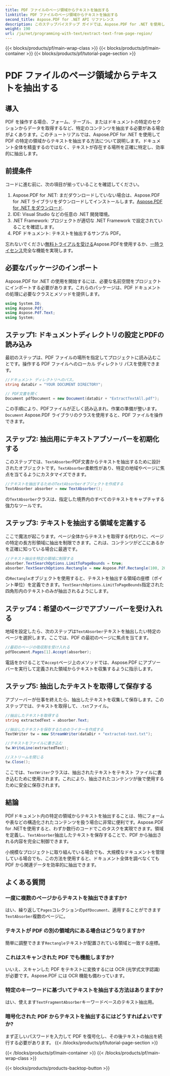```yaml
---
title: PDF ファイルのページ領域からテキストを抽出する
linktitle: PDF ファイルのページ領域からテキストを抽出する
second_title: Aspose.PDF for .NET API リファレンス
description: このステップバイステップ ガイドでは、Aspose.PDF for .NET を使用して PDF 内の特定の領域からテキストを抽出する方法を学習します。ドキュメントからテキストを効率的に収集して保存します。
weight: 190
url: /ja/net/programming-with-text/extract-text-from-page-region/
---
```


{{< blocks/products/pf/main-wrap-class >}}
{{< blocks/products/pf/main-container >}}
{{< blocks/products/pf/tutorial-page-section >}}

# PDF ファイルのページ領域からテキストを抽出する

## 導入

PDF を操作する場合、フォーム、テーブル、またはドキュメントの特定のセクションからデータを取得するなど、特定のコンテンツを抽出する必要がある場合がよくあります。このチュートリアルでは、Aspose.PDF for .NET を使用して PDF の特定の領域からテキストを抽出する方法について説明します。ドキュメント全体を精査するのではなく、テキストが存在する場所を正確に特定し、効率的に抽出します。

## 前提条件

コードに進む前に、次の項目が揃っていることを確認してください。

1.  Aspose.PDF for .NET: まだダウンロードしていない場合は、Aspose.PDF for .NET ライブラリをダウンロードしてインストールします。[Aspose.PDF for .NET をダウンロード](https://releases.aspose.com/pdf/net/).
2. IDE: Visual Studio などの任意の .NET 開発環境。
3. .NET Framework: プロジェクトが適切な .NET Framework で設定されていることを確認します。
4. PDF ドキュメント: テキストを抽出するサンプル PDF。

忘れないでください[無料トライアルを受ける](https://releases.aspose.com/)Aspose.PDFを使用するか、[一時ライセンス](https://purchase.aspose.com/temporary-license/)完全な機能を実現します。

## 必要なパッケージのインポート

Aspose.PDF for .NET の使用を開始するには、必要な名前空間をプロジェクトにインポートする必要があります。これらのパッケージは、PDF ドキュメントの処理に必要なクラスとメソッドを提供します。

```csharp
using System.IO;
using Aspose.Pdf;
using Aspose.Pdf.Text;
using System;
```

## ステップ1: ドキュメントディレクトリの設定とPDFの読み込み

最初のステップは、PDF ファイルの場所を指定してプロジェクトに読み込むことです。操作する PDF ファイルへのローカル ディレクトリ パスを使用できます。

```csharp
//ドキュメント ディレクトリへのパス。
string dataDir = "YOUR DOCUMENT DIRECTORY";

// PDF文書を開く
Document pdfDocument = new Document(dataDir + "ExtractTextAll.pdf");
```

この手順により、PDFファイルが正しく読み込まれ、作業の準備が整います。`Document` Aspose.PDF ライブラリのクラスを使用すると、PDF ファイルを操作できます。

## ステップ2: 抽出用にテキストアブソーバーを初期化する

このステップでは、`TextAbsorber`PDF文書からテキストを抽出するために設計されたオブジェクトです。`TextAbsorber`柔軟性があり、特定の地域やページに焦点を当てるようにカスタマイズできます。

```csharp
//テキストを抽出するためのTextAbsorberオブジェクトを作成する
TextAbsorber absorber = new TextAbsorber();
```

の`TextAbsorber`クラスは、指定した境界内のすべてのテキストをキャプチャする強力なツールです。

## ステップ3: テキストを抽出する領域を定義する

ここで魔法が起こります。ページ全体からテキストを取得する代わりに、ページの特定の長方形領域に抽出を制限できます。これは、コンテンツがどこにあるかを正確に知っている場合に最適です。

```csharp
//テキスト抽出を特定の領域に制限する
absorber.TextSearchOptions.LimitToPageBounds = true;
absorber.TextSearchOptions.Rectangle = new Aspose.Pdf.Rectangle(100, 200, 250, 350);
```

の`Rectangle`オブジェクトを使用すると、テキストを抽出する領域の座標（ポイント単位）を定義できます。`TextSearchOptions.LimitToPageBounds`指定された四角形内のテキストのみが抽出されるようにします。

## ステップ4：希望のページでアブソーバーを受け入れる

地域を設定したら、次のステップは`TextAbsorber`テキストを抽出したい特定のページを選択します。ここでは、PDF の最初のページに焦点を当てます。

```csharp
//最初のページの吸収剤を受け入れる
pdfDocument.Pages[1].Accept(absorber);
```

電話をかけることで`Accept`ページ上のメソッドでは、Aspose.PDF にアブソーバーを実行して定義された領域からテキストを収集するように指示します。

## ステップ5: 抽出したテキストを取得して保存する

アブソーバーが仕事を終えたら、抽出したテキストを収集して保存します。このステップでは、テキストを取得して、`.txt`ファイル。

```csharp
//抽出したテキストを取得する
string extractedText = absorber.Text;

//抽出したテキストを保存するためのライターを作成する
TextWriter tw = new StreamWriter(dataDir + "extracted-text.txt");

//テキストをファイルに書き込む
tw.WriteLine(extractedText);

//ストリームを閉じる
tw.Close();
```

ここでは、`TextWriter`クラスは、抽出されたテキストをテキスト ファイルに書き込むために使用されます。これにより、抽出されたコンテンツが後で使用するために安全に保存されます。

## 結論

 PDFドキュメント内の特定の領域からテキストを抽出することは、特にフォームや表などの構造化されたコンテンツを扱う場合に非常に便利です。Aspose.PDF for .NETを使用すると、わずか数行のコードでこのタスクを実現できます。領域を定義し、`TextAbsorber`抽出したテキストを保存することで、PDF から抽出される内容を完全に制御できます。

小規模なプロジェクトに取り組んでいる場合でも、大規模なドキュメントを管理している場合でも、この方法を使用すると、ドキュメント全体を調べなくても PDF から関連データを効率的に抽出できます。

## よくある質問

### 一度に複数のページからテキストを抽出できますか?
はい、繰り返して`Pages`コレクションの`pdfDocument`、適用することができます`TextAbsorber`複数のページに。

### テキストが PDF の別の領域内にある場合はどうなりますか?
簡単に調整できます`Rectangle`テキストが配置されている領域と一致する座標。

### これはスキャンされた PDF でも機能しますか?
いいえ、スキャンした PDF をテキストに変換するには OCR (光学式文字認識) が必要です。Aspose.PDF には OCR 機能も備わっています。

### 特定のキーワードに基づいてテキストを抽出する方法はありますか?
はい、使えます`TextFragmentAbsorber`キーワードベースのテキスト抽出用。

### 暗号化された PDF からテキストを抽出するにはどうすればよいですか?
まず正しいパスワードを入力して PDF を復号化し、その後テキストの抽出を続行する必要があります。
{{< /blocks/products/pf/tutorial-page-section >}}

{{< /blocks/products/pf/main-container >}}
{{< /blocks/products/pf/main-wrap-class >}}

{{< blocks/products/products-backtop-button >}}
